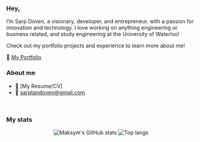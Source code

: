 ### Hey,

I’m Sarp Doven, a visionary, developer, and entrepreneur, with a passion for innovation and technology. I love working on anything engineering or business related, and study engineering at the University of Waterloo! 

Check out my portfolio projects and experience to learn more about me! 

:paperclip: [My Portfolio]([https://sarptandoven.github.io/portfolio/])


### About me
- :paperclip: [My Resume/CV]
- :email: sarptandoven@gmail.com

<br/>

### My stats

<div align="center">
<img alt="Maksym's GitHub stats" src="https://github-readme-stats.vercel.app/api?username=sarptandoven&show_icons=true&theme=transparent"/>
<img alt="Top langs" src="https://github-readme-stats.vercel.app/api/top-langs/?username=sarptandoven&layout=compact&&langs_count=8"/>
</div>
